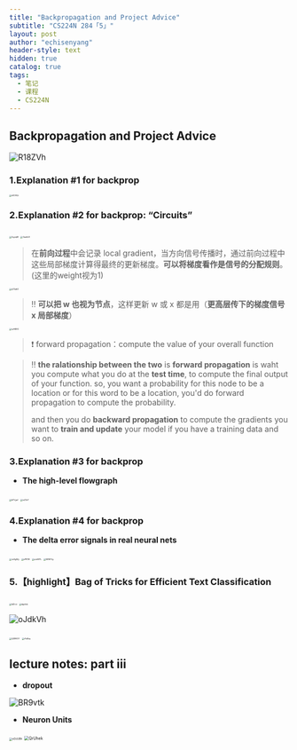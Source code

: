 ```yaml
---
title: "Backpropagation and Project Advice"
subtitle: "CS224N 284「5」"
layout: post
author: "echisenyang"
header-style: text
hidden: true
catalog: true
tags:
  - 笔记
  - 课程
  - CS224N
---
```


## Backpropagation and Project Advice

![R18ZVh](https://gitee.com/echisenyang/GiteeForUpicUse/raw/master/uPic/R18ZVh.jpg)

### 1.Explanation #1 for backprop

<img src="https://gitee.com/echisenyang/GiteeForUpicUse/raw/master/uPic/e5OAQi.jpg" alt="e5OAQi" style="zoom:25%;" />

### 2.Explanation #2 for backprop: “Circuits”

<img src="https://gitee.com/echisenyang/GiteeForUpicUse/raw/master/uPic/2syrqM.jpg" alt="2syrqM" style="zoom:25%;" />

<img src="https://gitee.com/echisenyang/GiteeForUpicUse/raw/master/uPic/Gae6JS.jpg" alt="Gae6JS" style="zoom:25%;" />

> 在**前向过程**中会记录 local gradient，当方向信号传播时，通过前向过程中这些局部梯度计算得最终的更新梯度。**可以将梯度看作是信号的分配规则**。(这里的weight视为1)

<img src="https://gitee.com/echisenyang/GiteeForUpicUse/raw/master/uPic/qT3a6Z.png" alt="qT3a6Z" style="zoom:25%;" />

> ‼️ **可以把 w 也视为节点**，这样更新 w 或 x 都是用（**更高层传下的梯度信号 x 局部梯度**）

<img src="https://gitee.com/echisenyang/GiteeForUpicUse/raw/master/uPic/svAB9O.png" alt="svAB9O" style="zoom:25%;" />

> ❗️ forward propagation：compute the value of your overall function



> ‼️ **the ralationship between the two** is **forward propagation** is waht you compute what you do at the **test time**, to compute the final output of your function. so, you want a probability for this node to be a location or for this word to be a location, you'd do forward propagation to compute the probability. 
>
> and then you do **backward propagation** to compute the gradients you want to **train and update** your model if you have a training data and so on.

### 3.Explanation #3 for backprop

- **The high-level flowgraph** 

<img src="https://gitee.com/echisenyang/GiteeForUpicUse/raw/master/uPic/bYVyaf.png" alt="bYVyaf" style="zoom:25%;" />

<img src="https://gitee.com/echisenyang/GiteeForUpicUse/raw/master/uPic/ioZ3cY.png" alt="ioZ3cY" style="zoom:25%;" />

### 4.Explanation #4 for backprop

- **The delta error signals in real neural nets** 

<img src="https://gitee.com/echisenyang/GiteeForUpicUse/raw/master/uPic/JzXgWy.png" alt="JzXgWy" style="zoom:25%;" />

<img src="https://gitee.com/echisenyang/GiteeForUpicUse/raw/master/uPic/zPK19l.png" alt="zPK19l" style="zoom:25%;" />

<img src="https://gitee.com/echisenyang/GiteeForUpicUse/raw/master/uPic/xJzMYL.png" alt="xJzMYL" style="zoom:25%;" />

<img src="https://gitee.com/echisenyang/GiteeForUpicUse/raw/master/uPic/5EWF4y.png" alt="5EWF4y" style="zoom:25%;" />

### 5.【highlight】Bag of Tricks for Efficient Text Classification

<img src="https://gitee.com/echisenyang/GiteeForUpicUse/raw/master/uPic/IdZrxt.png" alt="IdZrxt" style="zoom:25%;" />

<img src="https://gitee.com/echisenyang/GiteeForUpicUse/raw/master/uPic/dgoheL.png" alt="dgoheL" style="zoom:25%;" />

![oJdkVh](https://gitee.com/echisenyang/GiteeForUpicUse/raw/master/uPic/oJdkVh.jpg)

<img src="https://gitee.com/echisenyang/GiteeForUpicUse/raw/master/uPic/QGRKVY.png" alt="QGRKVY" style="zoom:25%;" />

<img src="https://gitee.com/echisenyang/GiteeForUpicUse/raw/master/uPic/rYsBsq.png" alt="rYsBsq" style="zoom:25%;" />

## lecture notes: part iii

- **dropout**

![BR9vtk](https://gitee.com/echisenyang/GiteeForUpicUse/raw/master/uPic/BR9vtk.png)

- **Neuron Units**

<img src="https://gitee.com/echisenyang/GiteeForUpicUse/raw/master/uPic/eOcUBh.png" alt="eOcUBh" style="zoom: 33%;" />

<img src="https://gitee.com/echisenyang/GiteeForUpicUse/raw/master/uPic/QrUhek.png" alt="QrUhek" style="zoom: 50%;" />

